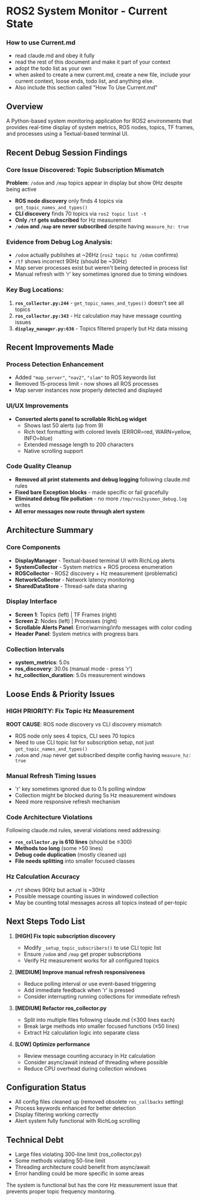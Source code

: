 # ROS2 System Monitor - Current State

### How to use Current.md

* read claude.md and obey it fully
* read the rest of this document and make it part of your context
* adopt the todo list as your own
* when asked to create a new current.md, create a new file, include your current context, loose ends, todo list, and anything else.
* Also include this section called "How To Use Current.md"

## Overview
A Python-based system monitoring application for ROS2 environments that provides real-time display of system metrics, ROS nodes, topics, TF frames, and processes using a Textual-based terminal UI.

## Recent Debug Session Findings

### Core Issue Discovered: Topic Subscription Mismatch
**Problem**: `/odom` and `/map` topics appear in display but show 0Hz despite being active
- **ROS node discovery** only finds 4 topics via `get_topic_names_and_types()`
- **CLI discovery** finds 70 topics via `ros2 topic list -t`
- **Only `/tf` gets subscribed** for Hz measurement
- **`/odom` and `/map` are never subscribed** despite having `measure_hz: true`

### Evidence from Debug Log Analysis:
- `/odom` actually publishes at ~26Hz (`ros2 topic hz /odom` confirms)
- `/tf` shows incorrect 90Hz (should be ~30Hz)
- Map server processes exist but weren't being detected in process list
- Manual refresh with 'r' key sometimes ignored due to timing windows

### Key Bug Locations:
1. **`ros_collector.py:244`** - `get_topic_names_and_types()` doesn't see all topics
2. **`ros_collector.py:343`** - Hz calculation may have message counting issues
3. **`display_manager.py:636`** - Topics filtered properly but Hz data missing

## Recent Improvements Made

### Process Detection Enhancement
- Added `"map_server"`, `"nav2"`, `"slam"` to ROS keywords list
- Removed 15-process limit - now shows all ROS processes
- Map server instances now properly detected and displayed

### UI/UX Improvements
- **Converted alerts panel to scrollable RichLog widget**
  - Shows last 50 alerts (up from 9)
  - Rich text formatting with colored levels (ERROR=red, WARN=yellow, INFO=blue)
  - Extended message length to 200 characters
  - Native scrolling support

### Code Quality Cleanup
- **Removed all print statements and debug logging** following claude.md rules
- **Fixed bare Exception blocks** - made specific or fail gracefully
- **Eliminated debug file pollution** - no more `/tmp/ros2sysmon_debug.log` writes
- **All error messages now route through alert system**

## Architecture Summary

### Core Components
- **DisplayManager** - Textual-based terminal UI with RichLog alerts
- **SystemCollector** - System metrics + ROS process enumeration
- **ROSCollector** - ROS2 discovery + Hz measurement (problematic)
- **NetworkCollector** - Network latency monitoring
- **SharedDataStore** - Thread-safe data sharing

### Display Interface
- **Screen 1**: Topics (left) | TF Frames (right)
- **Screen 2**: Nodes (left) | Processes (right)
- **Scrollable Alerts Panel**: Error/warning/info messages with color coding
- **Header Panel**: System metrics with progress bars

### Collection Intervals
- **system_metrics**: 5.0s
- **ros_discovery**: 30.0s (manual mode - press 'r')
- **hz_collection_duration**: 5.0s measurement windows

## Loose Ends & Priority Issues

### HIGH PRIORITY: Fix Topic Hz Measurement
**ROOT CAUSE**: ROS node discovery vs CLI discovery mismatch
- ROS node only sees 4 topics, CLI sees 70 topics
- Need to use CLI topic list for subscription setup, not just `get_topic_names_and_types()`
- `/odom` and `/map` never get subscribed despite config having `measure_hz: true`

### Manual Refresh Timing Issues
- 'r' key sometimes ignored due to 0.1s polling window
- Collection might be blocked during 5s Hz measurement windows
- Need more responsive refresh mechanism

### Code Architecture Violations
Following claude.md rules, several violations need addressing:
- **`ros_collector.py` is 610 lines** (should be ≤300)
- **Methods too long** (some >50 lines)
- **Debug code duplication** (mostly cleaned up)
- **File needs splitting** into smaller focused classes

### Hz Calculation Accuracy
- `/tf` shows 90Hz but actual is ~30Hz
- Possible message counting issues in windowed collection
- May be counting total messages across all topics instead of per-topic

## Next Steps Todo List

1. **[HIGH] Fix topic subscription discovery**
   - Modify `_setup_topic_subscribers()` to use CLI topic list
   - Ensure `/odom` and `/map` get proper subscriptions
   - Verify Hz measurement works for all configured topics

2. **[MEDIUM] Improve manual refresh responsiveness**
   - Reduce polling interval or use event-based triggering
   - Add immediate feedback when 'r' is pressed
   - Consider interrupting running collections for immediate refresh

3. **[MEDIUM] Refactor ros_collector.py**
   - Split into multiple files following claude.md (≤300 lines each)
   - Break large methods into smaller focused functions (≤50 lines)
   - Extract Hz calculation logic into separate class

4. **[LOW] Optimize performance**
   - Review message counting accuracy in Hz calculation
   - Consider async/await instead of threading where possible
   - Reduce CPU overhead during collection windows

## Configuration Status
- All config files cleaned up (removed obsolete `ros_callbacks` setting)
- Process keywords enhanced for better detection
- Display filtering working correctly
- Alert system fully functional with RichLog scrolling

## Technical Debt
- Large files violating 300-line limit (ros_collector.py)
- Some methods violating 50-line limit
- Threading architecture could benefit from async/await
- Error handling could be more specific in some areas

The system is functional but has the core Hz measurement issue that prevents proper topic frequency monitoring.